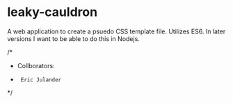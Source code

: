 # leaky-cauldron

A web application to create a psuedo CSS template file.  Utilizes ES6.  In later versions I want to be able to do this in Nodejs.


/*
 *  Collborators:
 *      Eric Julander
 */ 